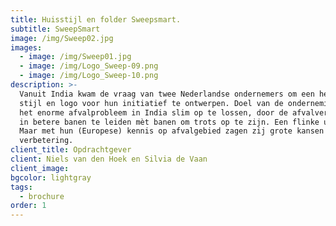 ```yaml
---
title: Huisstijl en folder Sweepsmart.
subtitle: SweepSmart
image: /img/Sweep02.jpg
images:
  - image: /img/Sweep01.jpg
  - image: /img/Logo_Sweep-09.png
  - image: /img/Logo_Sweep-10.png
description: >-
  Vanuit India kwam de vraag van twee Nederlandse ondernemers om een herkenbare
  stijl en logo voor hun initiatief te ontwerpen. Doel van de onderneming is om
  het enorme afvalprobleem in India slim op te lossen, door de afvalverwerking
  in betere banen te leiden mèt banen om trots op te zijn. Een flinke uitdaging.
  Maar met hun (Europese) kennis op afvalgebied zagen zij grote kansen voor
  verbetering.
client_title: Opdrachtgever
client: Niels van den Hoek en Silvia de Vaan
client_image:
bgcolor: lightgray
tags:
  - brochure
order: 1
---
```


